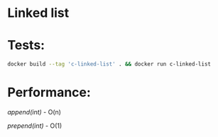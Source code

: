 # Linked list

# Tests:

```bash
docker build --tag 'c-linked-list' . && docker run c-linked-list
```

# Performance:

*append(int)* - O(n)

*prepend(int)* - O(1)